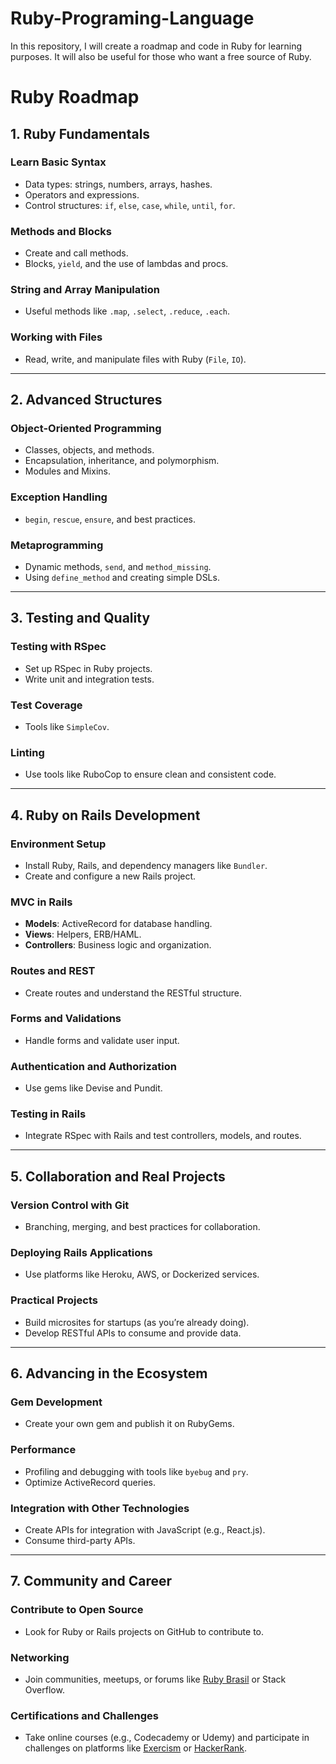 # Ruby-Programing-Language
In this repository, I will create a roadmap and code in Ruby for learning purposes. It will also be useful for those who want a free source of Ruby.

# Ruby Roadmap

## 1. Ruby Fundamentals
### Learn Basic Syntax
- Data types: strings, numbers, arrays, hashes.
- Operators and expressions.
- Control structures: `if`, `else`, `case`, `while`, `until`, `for`.

### Methods and Blocks
- Create and call methods.
- Blocks, `yield`, and the use of lambdas and procs.

### String and Array Manipulation
- Useful methods like `.map`, `.select`, `.reduce`, `.each`.

### Working with Files
- Read, write, and manipulate files with Ruby (`File`, `IO`).

---

## 2. Advanced Structures
### Object-Oriented Programming
- Classes, objects, and methods.
- Encapsulation, inheritance, and polymorphism.
- Modules and Mixins.

### Exception Handling
- `begin`, `rescue`, `ensure`, and best practices.

### Metaprogramming
- Dynamic methods, `send`, and `method_missing`.
- Using `define_method` and creating simple DSLs.

---

## 3. Testing and Quality
### Testing with RSpec
- Set up RSpec in Ruby projects.
- Write unit and integration tests.

### Test Coverage
- Tools like `SimpleCov`.

### Linting
- Use tools like RuboCop to ensure clean and consistent code.

---

## 4. Ruby on Rails Development
### Environment Setup
- Install Ruby, Rails, and dependency managers like `Bundler`.
- Create and configure a new Rails project.

### MVC in Rails
- **Models**: ActiveRecord for database handling.
- **Views**: Helpers, ERB/HAML.
- **Controllers**: Business logic and organization.

### Routes and REST
- Create routes and understand the RESTful structure.

### Forms and Validations
- Handle forms and validate user input.

### Authentication and Authorization
- Use gems like Devise and Pundit.

### Testing in Rails
- Integrate RSpec with Rails and test controllers, models, and routes.

---

## 5. Collaboration and Real Projects
### Version Control with Git
- Branching, merging, and best practices for collaboration.

### Deploying Rails Applications
- Use platforms like Heroku, AWS, or Dockerized services.

### Practical Projects
- Build microsites for startups (as you’re already doing).
- Develop RESTful APIs to consume and provide data.

---

## 6. Advancing in the Ecosystem
### Gem Development
- Create your own gem and publish it on RubyGems.

### Performance
- Profiling and debugging with tools like `byebug` and `pry`.
- Optimize ActiveRecord queries.

### Integration with Other Technologies
- Create APIs for integration with JavaScript (e.g., React.js).
- Consume third-party APIs.

---

## 7. Community and Career
### Contribute to Open Source
- Look for Ruby or Rails projects on GitHub to contribute to.

### Networking
- Join communities, meetups, or forums like [Ruby Brasil](https://github.com/rubybrasil) or Stack Overflow.

### Certifications and Challenges
- Take online courses (e.g., Codecademy or Udemy) and participate in challenges on platforms like [Exercism](https://exercism.org/tracks/ruby) or [HackerRank](https://www.hackerrank.com/domains/tutorials/10-days-of-ruby).

